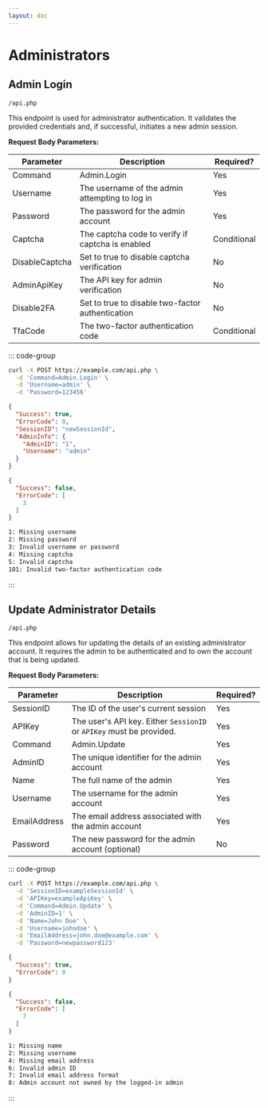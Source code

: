 ```yaml
---
layout: doc
---
```


# Administrators

## Admin Login

<Badge type="info" text="POST" /> `/api.php`

This endpoint is used for administrator authentication. It validates the provided credentials and, if successful,
initiates a new admin session.

**Request Body Parameters:**

| Parameter      | Description                                      | Required?   |
|----------------|--------------------------------------------------|-------------|
| Command        | Admin.Login                                      | Yes         |
| Username       | The username of the admin attempting to log in   | Yes         |
| Password       | The password for the admin account               | Yes         |
| Captcha        | The captcha code to verify if captcha is enabled | Conditional |
| DisableCaptcha | Set to true to disable captcha verification      | No          |
| AdminApiKey    | The API key for admin verification               | No          |
| Disable2FA     | Set to true to disable two-factor authentication | No          |
| TfaCode        | The two-factor authentication code               | Conditional |

::: code-group

```bash [Example Request]
curl -X POST https://example.com/api.php \
  -d 'Command=Admin.Login' \
  -d 'Username=admin' \
  -d 'Password=123456'
```

```json [Success Response]
{
  "Success": true,
  "ErrorCode": 0,
  "SessionID": "newSessionId",
  "AdminInfo": {
    "AdminID": "1",
    "Username": "admin"
  }
}
```

```json [Error Response]
{
  "Success": false,
  "ErrorCode": [
    3
  ]
}
```

```txt [Error Codes]
1: Missing username
2: Missing password
3: Invalid username or password
4: Missing captcha
5: Invalid captcha
101: Invalid two-factor authentication code
```

:::

## Update Administrator Details

<Badge type="info" text="POST" /> `/api.php`

This endpoint allows for updating the details of an existing administrator account. It requires the admin to be
authenticated and to own the account that is being updated.

**Request Body Parameters:**

| Parameter    | Description                                                          | Required? |
|--------------|----------------------------------------------------------------------|-----------|
| SessionID    | The ID of the user's current session                                 | Yes       |
| APIKey       | The user's API key. Either `SessionID` or `APIKey` must be provided. | Yes       |
| Command      | Admin.Update                                                         | Yes       |
| AdminID      | The unique identifier for the admin account                          | Yes       |
| Name         | The full name of the admin                                           | Yes       |
| Username     | The username for the admin account                                   | Yes       |
| EmailAddress | The email address associated with the admin account                  | Yes       |
| Password     | The new password for the admin account (optional)                    | No        |

::: code-group

```bash [Example Request]
curl -X POST https://example.com/api.php \
  -d 'SessionID=exampleSessionId' \
  -d 'APIKey=exampleApiKey' \
  -d 'Command=Admin.Update' \
  -d 'AdminID=1' \
  -d 'Name=John Doe' \
  -d 'Username=johndoe' \
  -d 'EmailAddress=john.doe@example.com' \
  -d 'Password=newpassword123'
```

```json [Success Response]
{
  "Success": true,
  "ErrorCode": 0
}
```

```json [Error Response]
{
  "Success": false,
  "ErrorCode": [
    7
  ]
}
```

```txt [Error Codes]
1: Missing name
2: Missing username
4: Missing email address
6: Invalid admin ID
7: Invalid email address format
8: Admin account not owned by the logged-in admin
```

:::
